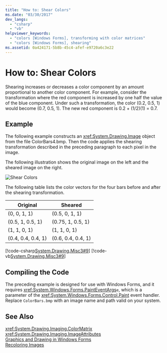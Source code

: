 ```yaml
---
title: "How to: Shear Colors"
ms.date: "03/30/2017"
dev_langs: 
  - "csharp"
  - "vb"
helpviewer_keywords: 
  - "colors [Windows Forms], transforming with color matrices"
  - "colors [Windows Forms], shearing"
ms.assetid: 0a424171-5b8b-45c4-afef-e9720a6c3e22
---
```

# How to: Shear Colors
Shearing increases or decreases a color component by an amount proportional to another color component. For example, consider the transformation where the red component is increased by one half the value of the blue component. Under such a transformation, the color (0.2, 0.5, 1) would become (0.7, 0.5, 1). The new red component is 0.2 + (1/2)(1) = 0.7.  
  
## Example  
 The following example constructs an <xref:System.Drawing.Image> object from the file ColorBars4.bmp. Then the code applies the shearing transformation described in the preceding paragraph to each pixel in the image.  
  
 The following illustration shows the original image on the left and the sheared image on the right.  
  
 ![Shear Colors](../../../../docs/framework/winforms/advanced/media/colortrans6.png "colortrans6")  
  
 The following table lists the color vectors for the four bars before and after the shearing transformation.  
  
|Original|Sheared|  
|--------------|-------------|  
|(0, 0, 1, 1)|(0.5, 0, 1, 1)|  
|(0.5, 1, 0.5, 1)|(0.75, 1, 0.5, 1)|  
|(1, 1, 0, 1)|(1, 1, 0, 1)|  
|(0.4, 0.4, 0.4, 1)|(0.6, 0.4, 0.4, 1)|  
  
 [!code-csharp[System.Drawing.Misc3#9](../../../../samples/snippets/csharp/VS_Snippets_Winforms/System.Drawing.Misc3/CS/Form1.cs#9)]
 [!code-vb[System.Drawing.Misc3#9](../../../../samples/snippets/visualbasic/VS_Snippets_Winforms/System.Drawing.Misc3/VB/Form1.vb#9)]  
  
## Compiling the Code  
 The preceding example is designed for use with Windows Forms, and it requires <xref:System.Windows.Forms.PaintEventArgs>`e`, which is a parameter of the <xref:System.Windows.Forms.Control.Paint> event handler. Replace `ColorBars.bmp` with an image name and path valid on your system.  
  
## See Also  
 <xref:System.Drawing.Imaging.ColorMatrix>  
 <xref:System.Drawing.Imaging.ImageAttributes>  
 [Graphics and Drawing in Windows Forms](../../../../docs/framework/winforms/advanced/graphics-and-drawing-in-windows-forms.md)  
 [Recoloring Images](../../../../docs/framework/winforms/advanced/recoloring-images.md)
